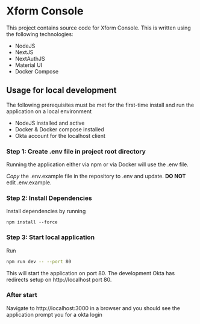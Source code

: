 # Xform Console

This project contains source code for Xform Console. This is written using the following technologies:

- NodeJS
- NextJS
- NextAuthJS
- Material UI
- Docker Compose

## Usage for local development

The following prerequisites must be met for the first-time install and run the application on a local environment

- NodeJS installed and active
- Docker & Docker compose installed
- Okta account for the localhost client

### Step 1: Create .env file in project root directory

Running the application either via npm or via Docker will use the .env file.

_Copy_ the .env.example file in the repository to .env and update.  **DO NOT** edit .env.example.

### Step 2: Install Dependencies

Install dependencies by running

```
npm install --force
```

### Step 3: Start local application

Run

```bash
npm run dev -- --port 80
```

This will start the application on port 80.  The development Okta has redirects setup on http://localhost port 80.

### After start

Navigate to http://localhost:3000 in a browser and you should see the application prompt you for a okta login
